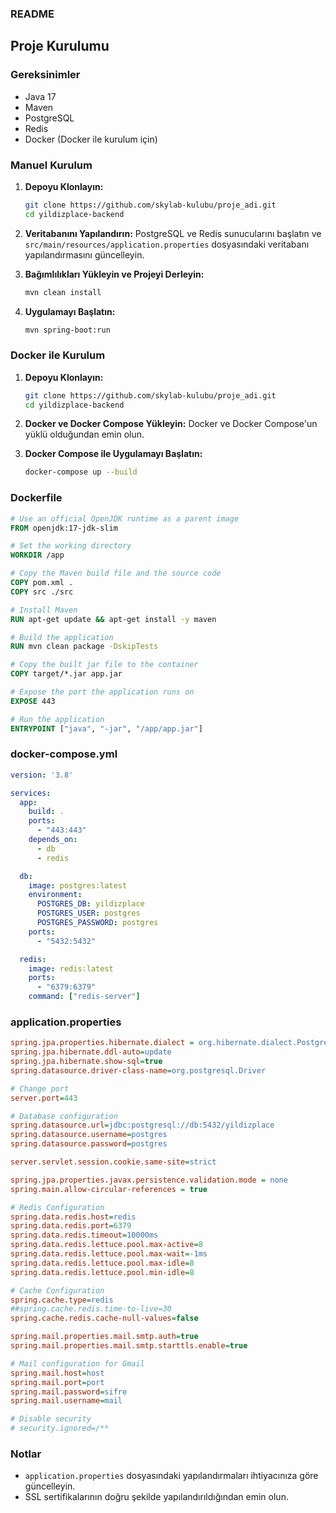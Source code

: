### README

## Proje Kurulumu

### Gereksinimler
- Java 17
- Maven
- PostgreSQL
- Redis
- Docker (Docker ile kurulum için)

### Manuel Kurulum

1. **Depoyu Klonlayın:**
   ```sh
   git clone https://github.com/skylab-kulubu/proje_adi.git
   cd yildizplace-backend
   ```

2. **Veritabanını Yapılandırın:**
   PostgreSQL ve Redis sunucularını başlatın ve `src/main/resources/application.properties` dosyasındaki veritabanı yapılandırmasını güncelleyin.

3. **Bağımlılıkları Yükleyin ve Projeyi Derleyin:**
   ```sh
   mvn clean install
   ```

4. **Uygulamayı Başlatın:**
   ```sh
   mvn spring-boot:run
   ```

### Docker ile Kurulum

1. **Depoyu Klonlayın:**
   ```sh
   git clone https://github.com/skylab-kulubu/proje_adi.git
   cd yildizplace-backend
   ```

2. **Docker ve Docker Compose Yükleyin:**
   Docker ve Docker Compose'un yüklü olduğundan emin olun.

3. **Docker Compose ile Uygulamayı Başlatın:**
   ```sh
   docker-compose up --build
   ```

### Dockerfile

```dockerfile
# Use an official OpenJDK runtime as a parent image
FROM openjdk:17-jdk-slim

# Set the working directory
WORKDIR /app

# Copy the Maven build file and the source code
COPY pom.xml .
COPY src ./src

# Install Maven
RUN apt-get update && apt-get install -y maven

# Build the application
RUN mvn clean package -DskipTests

# Copy the built jar file to the container
COPY target/*.jar app.jar

# Expose the port the application runs on
EXPOSE 443

# Run the application
ENTRYPOINT ["java", "-jar", "/app/app.jar"]
```

### docker-compose.yml

```yaml
version: '3.8'

services:
  app:
    build: .
    ports:
      - "443:443"
    depends_on:
      - db
      - redis

  db:
    image: postgres:latest
    environment:
      POSTGRES_DB: yildizplace
      POSTGRES_USER: postgres
      POSTGRES_PASSWORD: postgres
    ports:
      - "5432:5432"

  redis:
    image: redis:latest
    ports:
      - "6379:6379"
    command: ["redis-server"]
```

### application.properties

```ini
spring.jpa.properties.hibernate.dialect = org.hibernate.dialect.PostgreSQLDialect
spring.jpa.hibernate.ddl-auto=update
spring.jpa.hibernate.show-sql=true
spring.datasource.driver-class-name=org.postgresql.Driver

# Change port
server.port=443

# Database configuration
spring.datasource.url=jdbc:postgresql://db:5432/yildizplace
spring.datasource.username=postgres
spring.datasource.password=postgres

server.servlet.session.cookie.same-site=strict

spring.jpa.properties.javax.persistence.validation.mode = none
spring.main.allow-circular-references = true

# Redis Configuration
spring.data.redis.host=redis
spring.data.redis.port=6379
spring.data.redis.timeout=10000ms
spring.data.redis.lettuce.pool.max-active=8
spring.data.redis.lettuce.pool.max-wait=-1ms
spring.data.redis.lettuce.pool.max-idle=8
spring.data.redis.lettuce.pool.min-idle=8

# Cache Configuration
spring.cache.type=redis
##spring.cache.redis.time-to-live=30
spring.cache.redis.cache-null-values=false

spring.mail.properties.mail.smtp.auth=true
spring.mail.properties.mail.smtp.starttls.enable=true

# Mail configuration for Gmail
spring.mail.host=host
spring.mail.port=port
spring.mail.password=sifre
spring.mail.username=mail

# Disable security
# security.ignored=/**
```

### Notlar
- `application.properties` dosyasındaki yapılandırmaları ihtiyacınıza göre güncelleyin.
- SSL sertifikalarının doğru şekilde yapılandırıldığından emin olun.